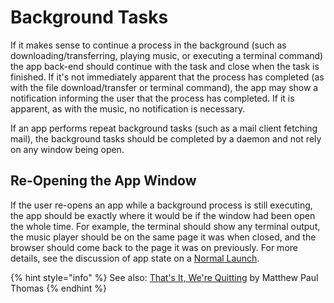 # Background Tasks

If it makes sense to continue a process in the background \(such as downloading/transferring, playing music, or executing a terminal command\) the app back-end should continue with the task and close when the task is finished. If it's not immediately apparent that the process has completed \(as with the file download/transfer or terminal command\), the app may show a notification informing the user that the process has completed. If it is apparent, as with the music, no notification is necessary.

If an app performs repeat background tasks \(such as a mail client fetching mail\), the background tasks should be completed by a daemon and not rely on any window being open.

## Re-Opening the App Window

If the user re-opens an app while a background process is still executing, the app should be exactly where it would be if the window had been open the whole time. For example, the terminal should show any terminal output, the music player should be on the same page it was when closed, and the browser should come back to the page it was on previously. For more details, see the discussion of app state on a [Normal Launch](./#normal-launch).

{% hint style="info" %}
See also: [That's It, We're Quitting](https://blog.ubuntu.com/2011/03/07/quit) by Matthew Paul Thomas
{% endhint %}

